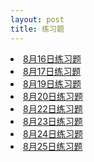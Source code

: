 ```yaml
---
layout: post
title: 练习题
---
```


<li> <a href="/post/practice/0816/0816.html">8月16日练习题</a> </li>
<li> <a href="/post/practice/0817/0817.html">8月17日练习题</a> </li>
<li> <a href="/post/practice/0819/0819.html">8月19日练习题</a> </li>
<li> <a href="/post/practice/0820/0820.html">8月20日练习题</a> </li>
<li> <a href="/post/practice/0822/0822.html">8月22日练习题</a> </li>
<li> <a href="/post/practice/0823/0823.html">8月23日练习题</a> </li>
<li> <a href="/post/practice/0824/0824.html">8月24日练习题</a> </li>
<li> <a href="/post/practice/0825/0825.html">8月25日练习题</a> </li>
